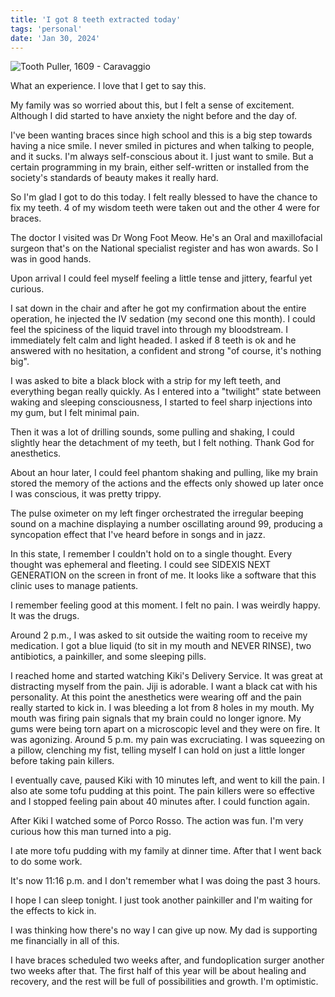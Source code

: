 ```yaml
---
title: 'I got 8 teeth extracted today'
tags: 'personal'
date: 'Jan 30, 2024'
---
```


![Tooth Puller, 1609 - Caravaggio](/images/tooth.jpg)

What an experience. I love that I get to say this.

My family was so worried about this, but I felt a sense of excitement. Although I did started to have anxiety the night before and the day of.

I've been wanting braces since high school and this is a big step towards having a nice smile. I never smiled in pictures and when talking to people, and it sucks. I'm always self-conscious about it. I just want to smile. But a certain programming in my brain, either self-written or installed from the society's standards of beauty makes it really hard.

So I'm glad I got to do this today. I felt really blessed to have the chance to fix my teeth. 4 of my wisdom teeth were taken out and the other 4 were for braces.

The doctor I visited was Dr Wong Foot Meow. He's an Oral and maxillofacial surgeon that's on the National specialist register and has won awards. So I was in good hands.

Upon arrival I could feel myself feeling a little tense and jittery, fearful yet curious.

I sat down in the chair and after he got my confirmation about the entire operation, he injected the IV sedation (my second one this month). I could feel the spiciness of the liquid travel into through my bloodstream. I immediately felt calm and light headed. I asked if 8 teeth is ok and he answered with no hesitation, a confident and strong "of course, it's nothing big".

I was asked to bite a black block with a strip for my left teeth, and everything began really quickly. As I entered into a "twilight" state between waking and sleeping consciousness, I started to feel sharp injections into my gum, but I felt minimal pain.

Then it was a lot of drilling sounds, some pulling and shaking, I could slightly hear the detachment of my teeth, but I felt nothing. Thank God for anesthetics.

About an hour later, I could feel phantom shaking and pulling, like my brain stored the memory of the actions and the effects only showed up later once I was conscious, it was pretty trippy.

The pulse oximeter on my left finger orchestrated the irregular beeping sound on a machine displaying a number oscillating around 99, producing a syncopation effect that I've heard before in songs and in jazz.

In this state, I remember I couldn't hold on to a single thought. Every thought was ephemeral and fleeting. I could see SIDEXIS NEXT GENERATION on the screen in front of me. It looks like a software that this clinic uses to manage patients.

I remember feeling good at this moment. I felt no pain. I was weirdly happy. It was the drugs.

Around 2 p.m., I was asked to sit outside the waiting room to receive my medication. I got a blue liquid (to sit in my mouth and NEVER RINSE), two antibiotics, a painkiller, and some sleeping pills.

I reached home and started watching Kiki's Delivery Service. It was great at distracting myself from the pain. Jiji is adorable. I want a black cat with his personality. At this point the anesthetics were wearing off and the pain really started to kick in. I was bleeding a lot from 8 holes in my mouth. My mouth was firing pain signals that my brain could no longer ignore. My gums were being torn apart on a microscopic level and they were on fire. It was agonizing. Around 5 p.m. my pain was excruciating. I was squeezing on a pillow, clenching my fist, telling myself I can hold on just a little longer before taking pain killers.

I eventually cave, paused Kiki with 10 minutes left, and went to kill the pain. I also ate some tofu pudding at this point. The pain killers were so effective and I stopped feeling pain about 40 minutes after. I could function again.

After Kiki I watched some of Porco Rosso. The action was fun. I'm very curious how this man turned into a pig.

I ate more tofu pudding with my family at dinner time. After that I went back to do some work.

It's now 11:16 p.m. and I don't remember what I was doing the past 3 hours.

I hope I can sleep tonight. I just took another painkiller and I'm waiting for the effects to kick in.

I was thinking how there's no way I can give up now. My dad is supporting me financially in all of this.

I have braces scheduled two weeks after, and fundoplication surger another two weeks after that. The first half of this year will be about healing and recovery, and the rest will be full of possibilities and growth. I'm optimistic.
